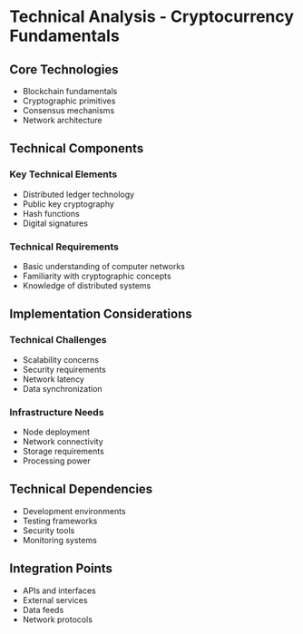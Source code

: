 # Technical Analysis - Cryptocurrency Fundamentals

## Core Technologies

- Blockchain fundamentals
- Cryptographic primitives
- Consensus mechanisms
- Network architecture

## Technical Components

### Key Technical Elements
- Distributed ledger technology
- Public key cryptography
- Hash functions
- Digital signatures

### Technical Requirements
- Basic understanding of computer networks
- Familiarity with cryptographic concepts
- Knowledge of distributed systems

## Implementation Considerations

### Technical Challenges
- Scalability concerns
- Security requirements
- Network latency
- Data synchronization

### Infrastructure Needs
- Node deployment
- Network connectivity
- Storage requirements
- Processing power

## Technical Dependencies

- Development environments
- Testing frameworks
- Security tools
- Monitoring systems

## Integration Points

- APIs and interfaces
- External services
- Data feeds
- Network protocols